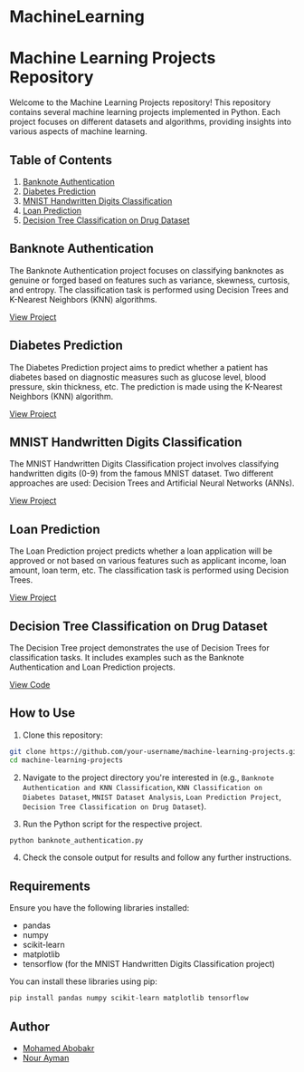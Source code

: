 # MachineLearning
# Machine Learning Projects Repository

Welcome to the Machine Learning Projects repository! This repository contains several machine learning projects implemented in Python. Each project focuses on different datasets and algorithms, providing insights into various aspects of machine learning.

## Table of Contents

1. [Banknote Authentication](#banknote-authentication)
2. [Diabetes Prediction](#diabetes-prediction)
3. [MNIST Handwritten Digits Classification](#mnist-handwritten-digits-classification)
4. [Loan Prediction](#loan-prediction)
5. [Decision Tree Classification on Drug Dataset](#decision-tree)

## Banknote Authentication

The Banknote Authentication project focuses on classifying banknotes as genuine or forged based on features such as variance, skewness, curtosis, and entropy. The classification task is performed using Decision Trees and K-Nearest Neighbors (KNN) algorithms.

[View Project](https://github.com/bakar10/MachineLearning/blob/main/Banknote%20Authentication%20and%20KNN%20Classification)

## Diabetes Prediction

The Diabetes Prediction project aims to predict whether a patient has diabetes based on diagnostic measures such as glucose level, blood pressure, skin thickness, etc. The prediction is made using the K-Nearest Neighbors (KNN) algorithm.

[View Project](https://github.com/bakar10/MachineLearning/tree/main/KNN%20Classification%20on%20Diabetes%20Dataset)

## MNIST Handwritten Digits Classification

The MNIST Handwritten Digits Classification project involves classifying handwritten digits (0-9) from the famous MNIST dataset. Two different approaches are used: Decision Trees and Artificial Neural Networks (ANNs).

[View Project](https://github.com/bakar10/MachineLearning/tree/main/MNIST%20Dataset%20Analysis)

## Loan Prediction

The Loan Prediction project predicts whether a loan application will be approved or not based on various features such as applicant income, loan amount, loan term, etc. The classification task is performed using Decision Trees.

[View Project](https://github.com/bakar10/MachineLearning/tree/main/Loan%20Prediction%20Project)

## Decision Tree Classification on Drug Dataset

The Decision Tree project demonstrates the use of Decision Trees for classification tasks. It includes examples such as the Banknote Authentication and Loan Prediction projects.

[View Code](https://github.com/bakar10/MachineLearning/tree/main/Decision%20Tree%20Classification%20on%20Drug%20Dataset)

## How to Use

1. Clone this repository:

```bash
git clone https://github.com/your-username/machine-learning-projects.git
cd machine-learning-projects
```

2. Navigate to the project directory you're interested in (e.g., `Banknote Authentication and KNN Classification`, `KNN Classification on Diabetes Dataset`, `MNIST Dataset Analysis`, `Loan Prediction Project`, `Decision Tree Classification on Drug Dataset`).

3. Run the Python script for the respective project.

```bash
python banknote_authentication.py
```

4. Check the console output for results and follow any further instructions.

## Requirements

Ensure you have the following libraries installed:

- pandas
- numpy
- scikit-learn
- matplotlib
- tensorflow (for the MNIST Handwritten Digits Classification project)

You can install these libraries using pip:

```bash
pip install pandas numpy scikit-learn matplotlib tensorflow
```
  ## Author

- [Mohamed Abobakr](https://github.com/bakar10)
- [Nour Ayman](https://github.com/NourAlaassarr)

